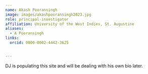 ```yaml
---
name: Akash Pooransingh
image: images/akashpooransingh2023.jpg
role: principal-investigator
affiliation: University of the West Indies, St. Augustine
aliases:
  - A Pooransingh
links:
  orcid: 0000-0002-4442-3625


---
```


DJ is populating this site and will be dealing with his own bio later. 
